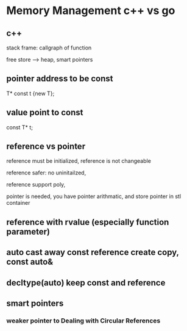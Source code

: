 # Memory Management c++ vs go

## c++ 
stack frame: callgraph of function

free store --> heap, smart pointers

## pointer address to be const

T* const t {new T};

## value point to const
const T* t;

## reference vs pointer
reference must be initialized, reference is not changeable

reference safer: no uninitailzed, 

reference support poly,

pointer is needed, you have pointer arithmatic,
and store pointer in stl container

## reference with rvalue (especially function parameter)

## auto cast away const reference create copy, const auto& 
## decltype(auto) keep const and reference



## smart pointers

### weaker pointer to Dealing with Circular References